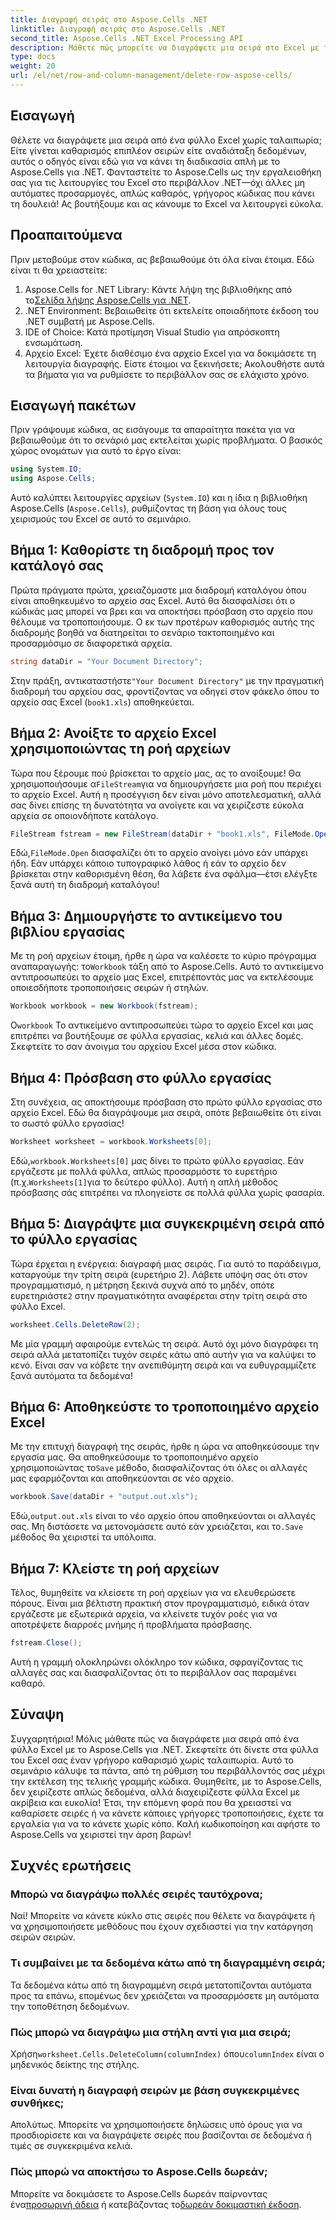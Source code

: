 ```yaml
---
title: Διαγραφή σειράς στο Aspose.Cells .NET
linktitle: Διαγραφή σειράς στο Aspose.Cells .NET
second_title: Aspose.Cells .NET Excel Processing API
description: Μάθετε πώς μπορείτε να διαγράψετε μια σειρά στο Excel με το Aspose.Cells για .NET. Αυτός ο οδηγός βήμα προς βήμα καλύπτει τις προϋποθέσεις, την εισαγωγή κώδικα και μια λεπτομερή περιγραφή για απρόσκοπτη επεξεργασία δεδομένων.
type: docs
weight: 20
url: /el/net/row-and-column-management/delete-row-aspose-cells/
---
```

## Εισαγωγή
Θέλετε να διαγράψετε μια σειρά από ένα φύλλο Excel χωρίς ταλαιπωρία; Είτε γίνεται καθαρισμός επιπλέον σειρών είτε αναδιάταξη δεδομένων, αυτός ο οδηγός είναι εδώ για να κάνει τη διαδικασία απλή με το Aspose.Cells για .NET. Φανταστείτε το Aspose.Cells ως την εργαλειοθήκη σας για τις λειτουργίες του Excel στο περιβάλλον .NET—όχι άλλες μη αυτόματες προσαρμογές, απλώς καθαρός, γρήγορος κώδικας που κάνει τη δουλειά! Ας βουτήξουμε και ας κάνουμε το Excel να λειτουργεί εύκολα.
## Προαπαιτούμενα
Πριν μεταβούμε στον κώδικα, ας βεβαιωθούμε ότι όλα είναι έτοιμα. Εδώ είναι τι θα χρειαστείτε:
1.  Aspose.Cells for .NET Library: Κάντε λήψη της βιβλιοθήκης από το[Σελίδα λήψης Aspose.Cells για .NET](https://releases.aspose.com/cells/net/).  
2. .NET Environment: Βεβαιωθείτε ότι εκτελείτε οποιαδήποτε έκδοση του .NET συμβατή με Aspose.Cells.
3. IDE of Choice: Κατά προτίμηση Visual Studio για απρόσκοπτη ενσωμάτωση.
4. Αρχείο Excel: Έχετε διαθέσιμο ένα αρχείο Excel για να δοκιμάσετε τη λειτουργία διαγραφής.
Είστε έτοιμοι να ξεκινήσετε; Ακολουθήστε αυτά τα βήματα για να ρυθμίσετε το περιβάλλον σας σε ελάχιστο χρόνο.
## Εισαγωγή πακέτων
Πριν γράψουμε κώδικα, ας εισάγουμε τα απαραίτητα πακέτα για να βεβαιωθούμε ότι το σενάριό μας εκτελείται χωρίς προβλήματα. Ο βασικός χώρος ονομάτων για αυτό το έργο είναι:
```csharp
using System.IO;
using Aspose.Cells;
```
Αυτό καλύπτει λειτουργίες αρχείων (`System.IO`) και η ίδια η βιβλιοθήκη Aspose.Cells (`Aspose.Cells`), ρυθμίζοντας τη βάση για όλους τους χειρισμούς του Excel σε αυτό το σεμινάριο.
## Βήμα 1: Καθορίστε τη διαδρομή προς τον κατάλογό σας
Πρώτα πράγματα πρώτα, χρειαζόμαστε μια διαδρομή καταλόγου όπου είναι αποθηκευμένο το αρχείο σας Excel. Αυτό θα διασφαλίσει ότι ο κώδικάς μας μπορεί να βρει και να αποκτήσει πρόσβαση στο αρχείο που θέλουμε να τροποποιήσουμε. Ο εκ των προτέρων καθορισμός αυτής της διαδρομής βοηθά να διατηρείται το σενάριο τακτοποιημένο και προσαρμόσιμο σε διαφορετικά αρχεία.
```csharp
string dataDir = "Your Document Directory";
```
 Στην πράξη, αντικαταστήστε`"Your Document Directory"` με την πραγματική διαδρομή του αρχείου σας, φροντίζοντας να οδηγεί στον φάκελο όπου το αρχείο σας Excel (`book1.xls`) αποθηκεύεται.
## Βήμα 2: Ανοίξτε το αρχείο Excel χρησιμοποιώντας τη ροή αρχείων
 Τώρα που ξέρουμε πού βρίσκεται το αρχείο μας, ας το ανοίξουμε! Θα χρησιμοποιήσουμε α`FileStream`για να δημιουργήσετε μια ροή που περιέχει το αρχείο Excel. Αυτή η προσέγγιση δεν είναι μόνο αποτελεσματική, αλλά σας δίνει επίσης τη δυνατότητα να ανοίγετε και να χειρίζεστε εύκολα αρχεία σε οποιονδήποτε κατάλογο.
```csharp
FileStream fstream = new FileStream(dataDir + "book1.xls", FileMode.Open);
```
 Εδώ,`FileMode.Open` διασφαλίζει ότι το αρχείο ανοίγει μόνο εάν υπάρχει ήδη. Εάν υπάρχει κάποιο τυπογραφικό λάθος ή εάν το αρχείο δεν βρίσκεται στην καθορισμένη θέση, θα λάβετε ένα σφάλμα—έτσι ελέγξτε ξανά αυτή τη διαδρομή καταλόγου!
## Βήμα 3: Δημιουργήστε το αντικείμενο του βιβλίου εργασίας
 Με τη ροή αρχείων έτοιμη, ήρθε η ώρα να καλέσετε το κύριο πρόγραμμα αναπαραγωγής: το`Workbook` τάξη από το Aspose.Cells. Αυτό το αντικείμενο αντιπροσωπεύει το αρχείο μας Excel, επιτρέποντάς μας να εκτελέσουμε οποιεσδήποτε τροποποιήσεις σειρών ή στηλών.
```csharp
Workbook workbook = new Workbook(fstream);
```
 Ο`workbook` Το αντικείμενο αντιπροσωπεύει τώρα το αρχείο Excel και μας επιτρέπει να βουτήξουμε σε φύλλα εργασίας, κελιά και άλλες δομές. Σκεφτείτε το σαν άνοιγμα του αρχείου Excel μέσα στον κώδικα.
## Βήμα 4: Πρόσβαση στο φύλλο εργασίας
Στη συνέχεια, ας αποκτήσουμε πρόσβαση στο πρώτο φύλλο εργασίας στο αρχείο Excel. Εδώ θα διαγράψουμε μια σειρά, οπότε βεβαιωθείτε ότι είναι το σωστό φύλλο εργασίας!
```csharp
Worksheet worksheet = workbook.Worksheets[0];
```
 Εδώ,`workbook.Worksheets[0]` μας δίνει το πρώτο φύλλο εργασίας. Εάν εργάζεστε με πολλά φύλλα, απλώς προσαρμόστε το ευρετήριο (π.χ.`Worksheets[1]`για το δεύτερο φύλλο). Αυτή η απλή μέθοδος πρόσβασης σάς επιτρέπει να πλοηγείστε σε πολλά φύλλα χωρίς φασαρία.
## Βήμα 5: Διαγράψτε μια συγκεκριμένη σειρά από το φύλλο εργασίας
 Τώρα έρχεται η ενέργεια: διαγραφή μιας σειράς. Για αυτό το παράδειγμα, καταργούμε την τρίτη σειρά (ευρετήριο 2). Λάβετε υπόψη σας ότι στον προγραμματισμό, η μέτρηση ξεκινά συχνά από το μηδέν, οπότε ευρετηριάστε`2` στην πραγματικότητα αναφέρεται στην τρίτη σειρά στο φύλλο Excel.
```csharp
worksheet.Cells.DeleteRow(2);
```
Με μία γραμμή αφαιρούμε εντελώς τη σειρά. Αυτό όχι μόνο διαγράφει τη σειρά αλλά μετατοπίζει τυχόν σειρές κάτω από αυτήν για να καλύψει το κενό. Είναι σαν να κόβετε την ανεπιθύμητη σειρά και να ευθυγραμμίζετε ξανά αυτόματα τα δεδομένα!
## Βήμα 6: Αποθηκεύστε το τροποποιημένο αρχείο Excel
 Με την επιτυχή διαγραφή της σειράς, ήρθε η ώρα να αποθηκεύσουμε την εργασία μας. Θα αποθηκεύσουμε το τροποποιημένο αρχείο χρησιμοποιώντας το`Save` μέθοδο, διασφαλίζοντας ότι όλες οι αλλαγές μας εφαρμόζονται και αποθηκεύονται σε νέο αρχείο.
```csharp
workbook.Save(dataDir + "output.out.xls");
```
 Εδώ,`output.out.xls` είναι το νέο αρχείο όπου αποθηκεύονται οι αλλαγές σας. Μη διστάσετε να μετονομάσετε αυτό εάν χρειάζεται, και το`.Save` μέθοδος θα χειριστεί τα υπόλοιπα.
## Βήμα 7: Κλείστε τη ροή αρχείων
Τέλος, θυμηθείτε να κλείσετε τη ροή αρχείων για να ελευθερώσετε πόρους. Είναι μια βέλτιστη πρακτική στον προγραμματισμό, ειδικά όταν εργάζεστε με εξωτερικά αρχεία, να κλείνετε τυχόν ροές για να αποτρέψετε διαρροές μνήμης ή προβλήματα πρόσβασης.
```csharp
fstream.Close();
```
Αυτή η γραμμή ολοκληρώνει ολόκληρο τον κώδικα, σφραγίζοντας τις αλλαγές σας και διασφαλίζοντας ότι το περιβάλλον σας παραμένει καθαρό.
## Σύναψη
Συγχαρητήρια! Μόλις μάθατε πώς να διαγράφετε μια σειρά από ένα φύλλο Excel με το Aspose.Cells για .NET. Σκεφτείτε ότι δίνετε στα φύλλα του Excel σας έναν γρήγορο καθαρισμό χωρίς ταλαιπωρία. Αυτό το σεμινάριο κάλυψε τα πάντα, από τη ρύθμιση του περιβάλλοντός σας μέχρι την εκτέλεση της τελικής γραμμής κώδικα. Θυμηθείτε, με το Aspose.Cells, δεν χειρίζεστε απλώς δεδομένα, αλλά διαχειρίζεστε φύλλα Excel με ακρίβεια και ευκολία!
Έτσι, την επόμενη φορά που θα χρειαστεί να καθαρίσετε σειρές ή να κάνετε κάποιες γρήγορες τροποποιήσεις, έχετε τα εργαλεία για να το κάνετε χωρίς κόπο. Καλή κωδικοποίηση και αφήστε το Aspose.Cells να χειριστεί την άρση βαρών!
## Συχνές ερωτήσεις
### Μπορώ να διαγράψω πολλές σειρές ταυτόχρονα;  
Ναί! Μπορείτε να κάνετε κύκλο στις σειρές που θέλετε να διαγράψετε ή να χρησιμοποιήσετε μεθόδους που έχουν σχεδιαστεί για την κατάργηση σειρών σειρών.
### Τι συμβαίνει με τα δεδομένα κάτω από τη διαγραμμένη σειρά;  
Τα δεδομένα κάτω από τη διαγραμμένη σειρά μετατοπίζονται αυτόματα προς τα επάνω, επομένως δεν χρειάζεται να προσαρμόσετε μη αυτόματα την τοποθέτηση δεδομένων.
### Πώς μπορώ να διαγράψω μια στήλη αντί για μια σειρά;  
 Χρήση`worksheet.Cells.DeleteColumn(columnIndex)` όπου`columnIndex` είναι ο μηδενικός δείκτης της στήλης.
### Είναι δυνατή η διαγραφή σειρών με βάση συγκεκριμένες συνθήκες;  
Απολύτως. Μπορείτε να χρησιμοποιήσετε δηλώσεις υπό όρους για να προσδιορίσετε και να διαγράψετε σειρές που βασίζονται σε δεδομένα ή τιμές σε συγκεκριμένα κελιά.
### Πώς μπορώ να αποκτήσω το Aspose.Cells δωρεάν;  
 Μπορείτε να δοκιμάσετε το Aspose.Cells δωρεάν παίρνοντας ένα[προσωρινή άδεια](https://purchase.aspose.com/temporary-license/) ή κατεβάζοντας το[δωρεάν δοκιμαστική έκδοση](https://releases.aspose.com/).
